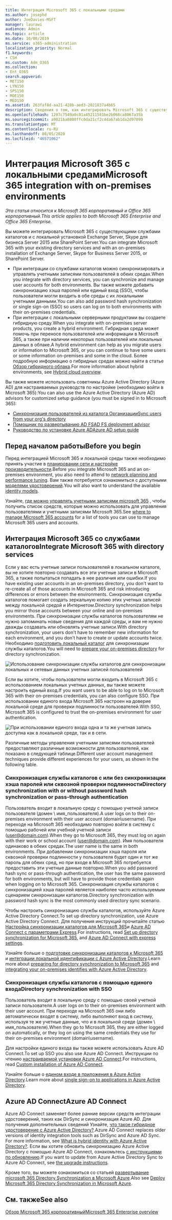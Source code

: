 ```yaml
---
title: Интеграция Microsoft 365 с локальными средами
ms.author: josephd
author: JoeDavies-MSFT
manager: laurawi
audience: Admin
ms.topic: article
ms.date: 10/08/2019
ms.service: o365-administration
localization_priority: Normal
f1.keywords:
- CSH
ms.custom: Adm_O365
ms.collection:
- Ent_O365
search.appverid:
- MET150
- LYN150
- SPS150
- MOE150
- MED150
ms.assetid: 263faf8d-aa21-428b-aed3-2021837a4b65
description: Сведения о том, как интегрировать Microsoft 365 с существующими службами каталогов.
ms.openlocfilehash: 1207c7549a0c81a45211581be2b068ca8067a35b
ms.sourcegitcommit: a9021ba0800ffc0da21cf2c4da67ab1da2d97099
ms.translationtype: MT
ms.contentlocale: ru-RU
ms.lasthandoff: 08/05/2020
ms.locfileid: "46571062"
---
```

# <a name="microsoft-365-integration-with-on-premises-environments"></a><span data-ttu-id="e289f-103">Интеграция Microsoft 365 с локальными средами</span><span class="sxs-lookup"><span data-stu-id="e289f-103">Microsoft 365 integration with on-premises environments</span></span>

<span data-ttu-id="e289f-104">*Эта статья относится к Microsoft 365 корпоративный и Office 365 корпоративный.*</span><span class="sxs-lookup"><span data-stu-id="e289f-104">*This article applies to both Microsoft 365 Enterprise and Office 365 Enterprise.*</span></span>

<span data-ttu-id="e289f-105">Вы можете интегрировать Microsoft 365 с существующими службами каталогов и с локальной установкой Exchange Server, Skype для бизнеса Server 2015 или SharePoint Server.</span><span class="sxs-lookup"><span data-stu-id="e289f-105">You can integrate Microsoft 365 with your existing directory services and with an on-premises installation of Exchange Server, Skype for Business Server 2015, or SharePoint Server.</span></span>
  
 - <span data-ttu-id="e289f-106">При интеграции со службами каталогов можно синхронизировать и управлять учетными записями пользователей в обеих средах.</span><span class="sxs-lookup"><span data-stu-id="e289f-106">When you integrate with directory services, you can synchronize and manage user accounts for both environments.</span></span> <span data-ttu-id="e289f-107">Вы также можете добавить синхронизацию хэша паролей или единый вход (SSO), чтобы пользователи могли входить в обе среды с их локальными учетными данными.</span><span class="sxs-lookup"><span data-stu-id="e289f-107">You can also add password hash synchronization or single sign-on (SSO) so users can log on to both environments with their on-premises credentials.</span></span>
 - <span data-ttu-id="e289f-108">При интеграции с локальными серверными продуктами вы создаете гибридную среду.</span><span class="sxs-lookup"><span data-stu-id="e289f-108">When you integrate with on-premises server products, you create a hybrid environment.</span></span> <span data-ttu-id="e289f-109">Гибридная среда может помочь при переносе пользователей или информации в Microsoft 365, а также при наличии некоторых пользователей или локальных данных в облаке.</span><span class="sxs-lookup"><span data-stu-id="e289f-109">A hybrid environment can help as you migrate users or information to Microsoft 365, or you can continue to have some users or some information on-premises and some in the cloud.</span></span> <span data-ttu-id="e289f-110">Более подробную информацию о гибридных средах можно найти в статье [Обзор гибридного облака](https://docs.microsoft.com/Office365/Enterprise/hybrid-cloud-overview).</span><span class="sxs-lookup"><span data-stu-id="e289f-110">For more information about hybrid environments, see [Hybrid cloud overview](https://docs.microsoft.com/Office365/Enterprise/hybrid-cloud-overview).</span></span>

<span data-ttu-id="e289f-111">Вы также можете использовать советникы Azure Active Directory (Azure AD) для настраиваемых руководств по настройке (необходимо войти в Microsoft 365):</span><span class="sxs-lookup"><span data-stu-id="e289f-111">You can also use the Azure Active Directory (Azure AD) advisors for customized setup guidance (you must be signed in to Microsoft 365):</span></span>

- [<span data-ttu-id="e289f-112">Синхронизация пользователей из каталога Организации</span><span class="sxs-lookup"><span data-stu-id="e289f-112">Sync users from your org's directory</span></span>](https://aka.ms/aadconnectpwsync)
- [<span data-ttu-id="e289f-113">Помощник по развертыванию AD FS</span><span class="sxs-lookup"><span data-stu-id="e289f-113">AD FS deployment advisor</span></span>](https://aka.ms/adfsguidance)
- [<span data-ttu-id="e289f-114">Руководство по установке Azure AD</span><span class="sxs-lookup"><span data-stu-id="e289f-114">Azure AD setup guide</span></span>](https://aka.ms/aadpguidance)
   
## <a name="before-you-begin"></a><span data-ttu-id="e289f-115">Перед началом работы</span><span class="sxs-lookup"><span data-stu-id="e289f-115">Before you begin</span></span>

<span data-ttu-id="e289f-116">Перед интеграцией Microsoft 365 и локальной среды также необходимо принять участие в [планировании сети и настройке производительности](network-planning-and-performance.md).</span><span class="sxs-lookup"><span data-stu-id="e289f-116">Before you integrate Microsoft 365 and an on-premises environment, you also need to attend to [network planning and performance tuning](network-planning-and-performance.md).</span></span> <span data-ttu-id="e289f-117">Вам также потребуется ознакомиться с доступными [моделями удостоверений](about-office-365-identity.md).</span><span class="sxs-lookup"><span data-stu-id="e289f-117">You will also want to understand the available [identity models](about-office-365-identity.md).</span></span> 

<span data-ttu-id="e289f-118">Узнайте, [где можно управлять учетными записями microsoft 365](manage-office-365-accounts.md) , чтобы получить список средств, которые можно использовать для управления пользователями и учетными записями Microsoft 365.</span><span class="sxs-lookup"><span data-stu-id="e289f-118">See [where to manage Microsoft 365 accounts](manage-office-365-accounts.md) for a list of tools you can use to manage Microsoft 365 users and accounts.</span></span> 
  
## <a name="integrate-microsoft-365-with-directory-services"></a><span data-ttu-id="e289f-119">Интеграция Microsoft 365 со службами каталогов</span><span class="sxs-lookup"><span data-stu-id="e289f-119">Integrate Microsoft 365 with directory services</span></span>
<span data-ttu-id="e289f-120">Если у вас есть учетные записи пользователей в локальном каталоге, вы не хотите повторно создавать все эти учетные записи в Microsoft 365, а также попытаться попадать в нее различия или ошибки.</span><span class="sxs-lookup"><span data-stu-id="e289f-120">If you have existing user accounts in an on-premises directory, you don't want to re-create all of those accounts in Microsoft 365 and risk introducing differences or errors between the environments.</span></span> <span data-ttu-id="e289f-121">Синхронизация службы каталогов помогает создать зеркальную копию этих учетных записей между локальной средой и Интернетом.</span><span class="sxs-lookup"><span data-stu-id="e289f-121">Directory synchronization helps you mirror those accounts between your online and on-premises environments.</span></span> <span data-ttu-id="e289f-122">При синхронизации службы каталогов пользователям не нужно запоминать новые сведения для каждой среды, и вам не нужно дважды создавать или обновлять учетные записи.</span><span class="sxs-lookup"><span data-stu-id="e289f-122">With directory synchronization, your users don't have to remember new information for each environment, and you don't have to create or update accounts twice.</span></span> <span data-ttu-id="e289f-123">Необходимо [подготовить локальный каталог](prepare-for-directory-synchronization.md) для синхронизации службы каталогов.</span><span class="sxs-lookup"><span data-stu-id="e289f-123">You will need to [prepare your on-premises directory](prepare-for-directory-synchronization.md) for directory synchronization.</span></span>
  
![Использование синхронизации службы каталогов для синхронизации локальных и сетевых данных учетных записей пользователей](media/a64af0d0-9be6-46b1-8727-277e683abf5e.png)
  
<span data-ttu-id="e289f-125">Если вы хотите, чтобы пользователи могли входить в Microsoft 365 с использованием локальных учетных данных, вы также можете настроить единый вход.</span><span class="sxs-lookup"><span data-stu-id="e289f-125">If you want users to be able to log on to Microsoft 365 with their on-premises credentials, you can also configure SSO.</span></span> <span data-ttu-id="e289f-126">При использовании единого входа Microsoft 365 настроен на доверие локальной среде для проверки подлинности пользователей.</span><span class="sxs-lookup"><span data-stu-id="e289f-126">With SSO, Microsoft 365 is configured to trust the on-premises environment for user authentication.</span></span>
  
![При использовании единого входа одна и та же учетная запись доступна как в локальной среде, так и в сети.](media/d76235f2-8a53-405e-b8ef-dfa4cfc208b8.png)
  
<span data-ttu-id="e289f-128">Различные методы управления учетными записями пользователей предоставляют различные возможности для пользователей, как показано в следующей таблице.</span><span class="sxs-lookup"><span data-stu-id="e289f-128">Different user account management techniques provide different experiences for your users, as shown in the following table.</span></span>
 
### <a name="directory-synchronization-with-or-without-password-hash-synchronization-or-pass-through-authentication"></a><span data-ttu-id="e289f-129">Синхронизация службы каталогов с или без синхронизации хэша паролей или сквозной проверки подлинности</span><span class="sxs-lookup"><span data-stu-id="e289f-129">Directory synchronization with or without password hash synchronization or pass-through authentication</span></span>

<span data-ttu-id="e289f-130">Пользователь входит в локальную среду с помощью учетной записи пользователя (домен \ имя_пользователя).</span><span class="sxs-lookup"><span data-stu-id="e289f-130">A user logs on to their on-premises environment with their user account (domain\username).</span></span> <span data-ttu-id="e289f-131">При переходе на Microsoft 365 необходимо повторно войти в систему с помощью рабочей или учебной учетной записи (user@domain.com).</span><span class="sxs-lookup"><span data-stu-id="e289f-131">When they go to Microsoft 365, they must log on again with their work or school account (user@domain.com).</span></span> <span data-ttu-id="e289f-132">Имя пользователя одинаково в обеих средах.</span><span class="sxs-lookup"><span data-stu-id="e289f-132">The user name is the same in both environments.</span></span> <span data-ttu-id="e289f-133">При добавлении синхронизации хэша пароля или сквозной проверки подлинности у пользователя будет один и тот же пароль для обеих сред, но при входе в Microsoft 365 потребуется предоставить эти учетные данные повторно.</span><span class="sxs-lookup"><span data-stu-id="e289f-133">When you add password hash sync or pass-through authentication, the user has the same password for both environments, but will have to provide those credentials again when logging on to Microsoft 365.</span></span> <span data-ttu-id="e289f-134">Синхронизация службы каталогов с синхронизацией хэша паролей является наиболее часто используемым сценарием синхронизации каталогов.</span><span class="sxs-lookup"><span data-stu-id="e289f-134">Directory synchronization with password hash sync is the most commonly used directory sync scenario.</span></span>

<span data-ttu-id="e289f-135">Чтобы настроить синхронизацию службы каталогов, используйте Azure Active Directory Connect.</span><span class="sxs-lookup"><span data-stu-id="e289f-135">To set up directory synchronization, use Azure Active Directory Connect.</span></span> <span data-ttu-id="e289f-136">Для получения инструкций прочитайте статью [Настройка синхронизации каталогов для Microsoft 365](set-up-directory-synchronization.md)и [Azure AD Connect с параметрами Express](https://go.microsoft.com/fwlink/p/?LinkId=698537).</span><span class="sxs-lookup"><span data-stu-id="e289f-136">For instructions, read [Set up directory synchronization for Microsoft 365](set-up-directory-synchronization.md), and [Azure AD Connect with express settings](https://go.microsoft.com/fwlink/p/?LinkId=698537).</span></span>

<span data-ttu-id="e289f-137">Узнайте больше о [подготовке синхронизации каталогов к Microsoft 365](prepare-for-directory-synchronization.md) и [интеграции локальной идентификации с Azure Active Directory](https://go.microsoft.com/fwlink/?LinkId=518101).</span><span class="sxs-lookup"><span data-stu-id="e289f-137">Learn more about [preparing for directory synchronization to Microsoft 365](prepare-for-directory-synchronization.md) and [integrating your on-premises identifies with Azure Active Directory](https://go.microsoft.com/fwlink/?LinkId=518101).</span></span>

### <a name="directory-synchronization-with-sso"></a><span data-ttu-id="e289f-138">Синхронизация службы каталогов с помощью единого входа</span><span class="sxs-lookup"><span data-stu-id="e289f-138">Directory synchronization with SSO</span></span>

<span data-ttu-id="e289f-139">Пользователь входит в локальную среду с помощью своей учетной записи пользователя.</span><span class="sxs-lookup"><span data-stu-id="e289f-139">A user logs on to their on-premises environment with their user account.</span></span> <span data-ttu-id="e289f-140">При переходе на Microsoft 365 они либо автоматически входят в систему, либо выполняют вход в систему, используя те же учетные данные, что и в локальной среде (домен \ имя_пользователя).</span><span class="sxs-lookup"><span data-stu-id="e289f-140">When they go to Microsoft 365, they are either logged on automatically, or they log on using the same credentials they use for their on-premises environment (domain\username).</span></span>

<span data-ttu-id="e289f-141">Для настройки единого входа вы также можете использовать Azure AD Connect.</span><span class="sxs-lookup"><span data-stu-id="e289f-141">To set up SSO you also use Azure AD Connect.</span></span> <span data-ttu-id="e289f-142">Инструкции по чтению [настраиваемой установки Azure AD Connect](https://go.microsoft.com/fwlink/p/?LinkID=698430).</span><span class="sxs-lookup"><span data-stu-id="e289f-142">For instructions, read [Custom installation of Azure AD Connect](https://go.microsoft.com/fwlink/p/?LinkID=698430).</span></span>

<span data-ttu-id="e289f-143">Узнайте больше о [едином входе в приложения в Azure Active Directory](https://go.microsoft.com/fwlink/p/?LinkId=698604).</span><span class="sxs-lookup"><span data-stu-id="e289f-143">Learn more about [single sign-on to applications in Azure Active Directory](https://go.microsoft.com/fwlink/p/?LinkId=698604).</span></span>

## <a name="azure-ad-connect"></a><span data-ttu-id="e289f-144">Azure AD Connect</span><span class="sxs-lookup"><span data-stu-id="e289f-144">Azure AD Connect</span></span>

<span data-ttu-id="e289f-145">Azure AD Connect заменяет более ранние версии средств интеграции удостоверений, таких как DirSync и синхронизация Azure AD. Для получения дополнительных сведений Узнайте, [что такое гибридное удостоверение с Azure Active Directory?](https://go.microsoft.com/fwlink/p/?LinkId=527969).</span><span class="sxs-lookup"><span data-stu-id="e289f-145">Azure AD Connect replaces older versions of identity integration tools such as DirSync and Azure AD Sync. For more information, see [What is hybrid identity with Azure Active Directory?](https://go.microsoft.com/fwlink/p/?LinkId=527969).</span></span> <span data-ttu-id="e289f-146">Если вы хотите обновить синхронизацию Azure Active Directory с помощью Azure AD Connect, ознакомьтесь [с инструкциями по обновлению](https://go.microsoft.com/fwlink/p/?LinkId=733240).</span><span class="sxs-lookup"><span data-stu-id="e289f-146">If you want to update from Azure Active Directory Sync to Azure AD Connect, see [the upgrade instructions](https://go.microsoft.com/fwlink/p/?LinkId=733240).</span></span> 

<span data-ttu-id="e289f-147">Кроме того, вы можете ознакомиться со статьей [развертывание microsoft 365 Directory Synchronization в Microsoft Azure](https://go.microsoft.com/fwlink/?LinkId=517887).</span><span class="sxs-lookup"><span data-stu-id="e289f-147">Also see [Deploy Microsoft 365 Directory Synchronization in Microsoft Azure](https://go.microsoft.com/fwlink/?LinkId=517887).</span></span>

## <a name="see-also"></a><span data-ttu-id="e289f-148">См. также</span><span class="sxs-lookup"><span data-stu-id="e289f-148">See also</span></span>

[<span data-ttu-id="e289f-149">Обзор Microsoft 365 корпоративный</span><span class="sxs-lookup"><span data-stu-id="e289f-149">Microsoft 365 Enterprise overview</span></span>](https://docs.microsoft.com/microsoft-365/enterprise/microsoft-365-overview)

